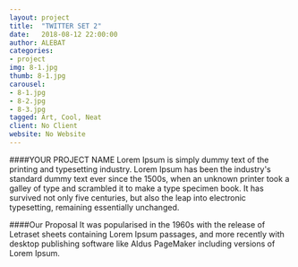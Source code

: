 ```yaml
---
layout: project
title:  "TWITTER SET 2"
date:   2018-08-12 22:00:00
author: ALEBAT
categories:
- project
img: 8-1.jpg
thumb: 8-1.jpg
carousel:
- 8-1.jpg
- 8-2.jpg
- 8-3.jpg
tagged: Art, Cool, Neat
client: No Client
website: No Website
---
```

####YOUR PROJECT NAME
Lorem Ipsum is simply dummy text of the printing and typesetting industry. Lorem Ipsum has been the industry's standard dummy text ever since the 1500s, when an unknown printer took a galley of type and scrambled it to make a type specimen book. It has survived not only five centuries, but also the leap into electronic typesetting, remaining essentially unchanged.

####Our Proposal
It was popularised in the 1960s with the release of Letraset sheets containing Lorem Ipsum passages, and more recently with desktop publishing software like Aldus PageMaker including versions of Lorem Ipsum.